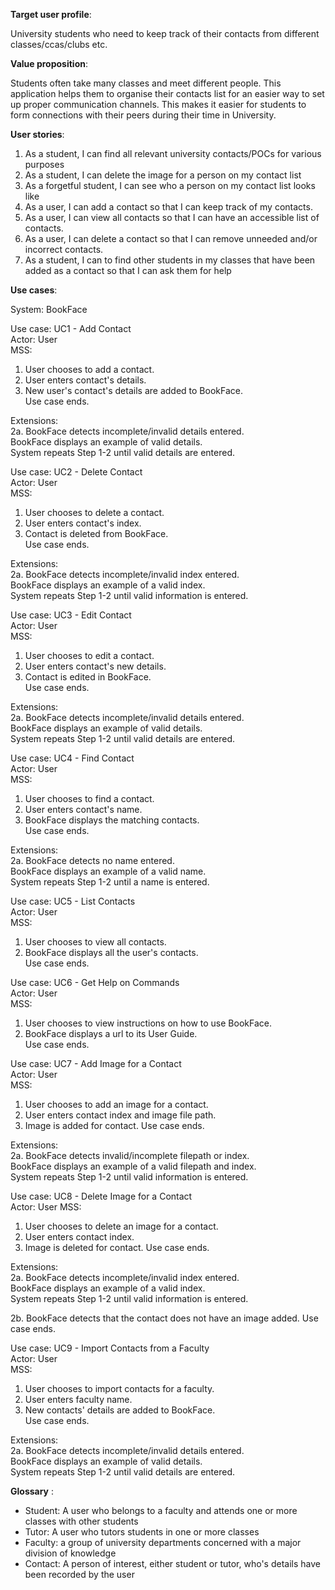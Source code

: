 **Target user profile**: 

University students who need to keep track of their contacts from different classes/ccas/clubs etc.

**Value proposition**: 

Students often take many classes and meet different people. This application helps them to organise their
contacts list for an easier way to set up proper communication channels. This makes it easier for students to form
connections with their peers during their time in University.

**User stories**:
1. As a student, I can find all relevant university contacts/POCs for various purposes
2. As a student, I can delete the image for a person on my contact list
3. As a forgetful student, I can see who a person on my contact list looks like
4. As a user, I can add a contact so that I can keep track of my contacts.
5. As a user, I can view all contacts so that I can have an accessible list of contacts.
6. As a user, I can delete a contact so that I can remove unneeded and/or incorrect contacts.
7. As a student, I can to find other students in my classes that have been added as a contact so that I can ask them for help



**Use cases**:

System: BookFace

Use case: UC1 - Add Contact  
Actor: User  
MSS:
1. User chooses to add a contact.
2. User enters contact's details.
3. New user's contact's details are added to BookFace.  
Use case ends.

Extensions:  
2a. BookFace detects incomplete/invalid details entered.  
BookFace displays an example of valid details.  
System repeats Step 1-2 until valid details are entered.

Use case: UC2 - Delete Contact  
Actor: User  
MSS:
1. User chooses to delete a contact.
2. User enters contact's index.
3. Contact is deleted from BookFace.  
Use case ends.

Extensions:  
2a. BookFace detects incomplete/invalid index entered.  
BookFace displays an example of a valid index.  
System repeats Step 1-2 until valid information is entered.

Use case: UC3 - Edit Contact  
Actor: User  
MSS:
1. User chooses to edit a contact.
2. User enters contact's new details.
3. Contact is edited in BookFace.  
Use case ends.

Extensions:  
2a. BookFace detects incomplete/invalid details entered.  
BookFace displays an example of valid details.  
System repeats Step 1-2 until valid details are entered.

Use case: UC4 - Find Contact  
Actor: User  
MSS:
1. User chooses to find a contact.
2. User enters contact's name.
3. BookFace displays the matching contacts.  
   Use case ends.

Extensions:  
2a. BookFace detects no name entered.  
BookFace displays an example of a valid name.  
System repeats Step 1-2 until a name is entered.

Use case: UC5 - List Contacts  
Actor: User  
MSS:
1. User chooses to view all contacts.
2. BookFace displays all the user's contacts.  
   Use case ends.

Use case: UC6 - Get Help on Commands  
Actor: User  
MSS:  
1. User chooses to view instructions on how to use BookFace.
2. BookFace displays a url to its User Guide.  
   Use case ends.

Use case: UC7 - Add Image for a Contact  
Actor: User  
MSS:
1. User chooses to add an image for a contact.
2. User enters contact index and image file path.
3. Image is added for contact. 
   Use case ends.

Extensions:  
2a. BookFace detects invalid/incomplete filepath or index.  
BookFace displays an example of a valid filepath and index.  
System repeats Step 1-2 until valid information is entered.

Use case: UC8 - Delete Image for a Contact  
Actor: User 
MSS:
1. User chooses to delete an image for a contact.
2. User enters contact index.
3. Image is deleted for contact.
   Use case ends.

Extensions:  
2a. BookFace detects incomplete/invalid index entered.  
BookFace displays an example of a valid index.  
System repeats Step 1-2 until valid information is entered.

2b. BookFace detects that the contact does not have an image added.
Use case ends.

Use case: UC9 - Import Contacts from a Faculty   
Actor: User  
MSS:
1. User chooses to import contacts for a faculty.
2. User enters faculty name.
3. New contacts' details are added to BookFace.  
   Use case ends.

Extensions:  
2a. BookFace detects incomplete/invalid details entered.  
BookFace displays an example of valid details.  
System repeats Step 1-2 until valid details are entered.

**Glossary** :
* Student: A user who belongs to a faculty and attends one or more classes with other students
* Tutor: A user who tutors students in one or more classes
* Faculty: a group of university departments concerned with a major division of knowledge
* Contact: A person of interest, either student or tutor, who's details have been recorded by the user